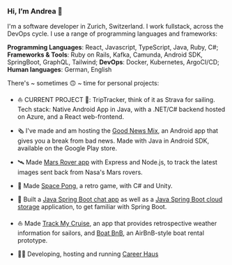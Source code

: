 ### Hi, I’m Andrea 👋

I'm a software developer in Zurich, Switzerland. I work fullstack, across the DevOps cycle. I use a range of programming languages and frameworks:

**Programming Languages**: React, Javascript, TypeScript, Java, Ruby, C#; **Frameworks & Tools**: Ruby on Rails, Kafka, Camunda, Android SDK, SpringBoot, GraphQL, Tailwind; **DevOps**: Docker, Kubernetes, ArgoCI/CD; **Human languages**: German, English

There's ~ sometimes 🙃 ~ time for personal projects: 

* ⛵️ CURRENT PROJECT 📍: TripTracker, think of it as Strava for sailing. Tech stack: Native Android App in Java, with a .NET/C# backend hosted on Azure, and a React web-frontend. 

* 🗞 I've made and am hosting the [Good News Mix](https://play.google.com/store/apps/details?id=com.rollmopsgames.guardianapp2020), an Android app that gives you a break from bad news. Made with Java in Android SDK, available on the Google Play store.

* 🛰 Made [Mars Rover app](https://github.com/pinefoambath/mars-rover-express-app) with Express and Node.js, to track the latest images sent back from Nasa's Mars rovers.

* 🚀 Made [Space Pong](https://rollmopsgames.itch.io/spacepong), a retro game, with C# and Unity.

* 🍃 Built a [Java Spring Boot chat app](https://github.com/pinefoambath/demo) as well as a [Java Spring Boot cloud storage](https://github.com/pinefoambath/cloudstorage) application, to get familiar with Spring Boot. 

* ⛵ Made [Track My Cruise](https://github.com/pinefoambath/trackmycruise), an app that provides retrospective weather information for sailors, and [Boat BnB](https://airbnb-pinefoambath.herokuapp.com), an AirBnB-style boat rental prototype.

* 👩‍🎓 Developing, hosting and running [Career Haus](http://www.career.haus)
